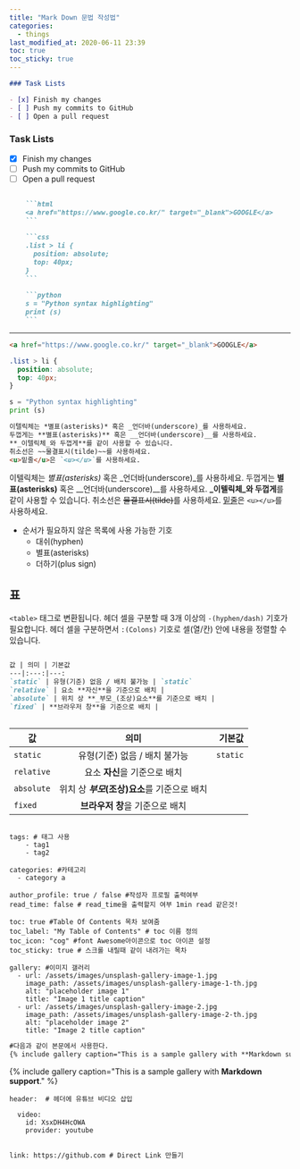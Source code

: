 ```yaml
---
title: "Mark Down 문법 작성법"
categories: 
  - things
last_modified_at: 2020-06-11 23:39
toc: true
toc_sticky: true
---
```


```markdown
### Task Lists

- [x] Finish my changes
- [ ] Push my commits to GitHub
- [ ] Open a pull request
```
### Task Lists

- [x] Finish my changes
- [ ] Push my commits to GitHub
- [ ] Open a pull request

```markdown
    
    ```html
    <a href="https://www.google.co.kr/" target="_blank">GOOGLE</a>
    ```
    
    ```css
    .list > li {
      position: absolute;
      top: 40px;
    }
    ```
    
    ```python
    s = "Python syntax highlighting"
    print (s)
    ```
```

********



```html
<a href="https://www.google.co.kr/" target="_blank">GOOGLE</a>
```

```css
.list > li {
  position: absolute;
  top: 40px;
}
```

```python
s = "Python syntax highlighting"
print (s)
```

```markdown
이텔릭체는 *별표(asterisks)* 혹은 _언더바(underscore)_를 사용하세요.
두껍게는 **별표(asterisks)** 혹은 __언더바(underscore)__를 사용하세요.
**_이텔릭체_와 두껍게**를 같이 사용할 수 있습니다.
취소선은 ~~물결표시(tilde)~~를 사용하세요.
<u>밑줄</u>은 `<u></u>`를 사용하세요.
```

이텔릭체는 *별표(asterisks)* 혹은 _언더바(underscore)_를 사용하세요.
두껍게는 **별표(asterisks)** 혹은 __언더바(underscore)__를 사용하세요.
**_이텔릭체_와 두껍게**를 같이 사용할 수 있습니다.
취소선은 ~~물결표시(tilde)~~를 사용하세요.
<u>밑줄</u>은 `<u></u>`를 사용하세요.


- 순서가 필요하지 않은 목록에 사용 가능한 기호
  - 대쉬(hyphen)
  * 별표(asterisks)
  + 더하기(plus sign)
 
 
##  표
`<table>` 태그로 변환됩니다.
헤더 셀을 구분할 때 3개 이상의 `-(hyphen/dash)` 기호가 필요합니다.
헤더 셀을 구분하면서 `:(Colons)` 기호로 셀(열/칸) 안에 내용을 정렬할 수 있습니다.

```markdown

값 | 의미 | 기본값
---|:---:|---:
`static` | 유형(기준) 없음 / 배치 불가능 | `static`
`relative` | 요소 **자신**을 기준으로 배치 |
`absolute` | 위치 상 **_부모_(조상)요소**를 기준으로 배치 |
`fixed` | **브라우저 창**을 기준으로 배치 | 
  

```

값 | 의미 | 기본값  
---|:---:|---:
`static` | 유형(기준) 없음 / 배치 불가능 | `static`
`relative` | 요소 **자신**을 기준으로 배치 |
`absolute` | 위치 상 **_부모_(조상)요소**를 기준으로 배치 |
`fixed` | **브라우저 창**을 기준으로 배치 | 
  

```

tags: # 태그 사용
    - tag1
    - tag2

categories: #카테고리
  - category a

```

```
author_profile: true / false #작성자 프로필 출력여부
read_time: false # read_time을 출력할지 여부 1min read 같은것!
```

```
toc: true #Table Of Contents 목차 보여줌
toc_label: "My Table of Contents" # toc 이름 정의
toc_icon: "cog" #font Awesome아이콘으로 toc 아이콘 설정
toc_sticky: true # 스크롤 내릴때 같이 내려가는 목차
```
 
```
gallery: #이미지 갤러리
  - url: /assets/images/unsplash-gallery-image-1.jpg
    image_path: /assets/images/unsplash-gallery-image-1-th.jpg
    alt: "placeholder image 1"
    title: "Image 1 title caption"
  - url: /assets/images/unsplash-gallery-image-2.jpg
    image_path: /assets/images/unsplash-gallery-image-2-th.jpg
    alt: "placeholder image 2"
    title: "Image 2 title caption"
```
 
``` markdown
#다음과 같이 본문에서 사용한다.
{% include gallery caption="This is a sample gallery with **Markdown support**." %}
```
{% include gallery caption="This is a sample gallery with **Markdown support**." %}
```
header:  # 헤더에 유튜브 비디오 삽입

  video:
    id: XsxDH4HcOWA
    provider: youtube


link: https://github.com # Direct Link 만들기

```
